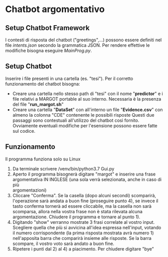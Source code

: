 # Chatbot argomentativo

## Setup Chatbot Framework
I contesti di risposta del chatbot ("greetings",...) possono essere definiti nel file *intents.json* secondo la grammatica JSON. Per rendere effettive le modifiche bisogna
eseguire *MainProg.py*. 

## Setup Chatbot
Inserire i file presenti in una cartella (es. "tesi"). Per il corretto funzionamento del chatbot bisogna:
- Creare una cartella nello stesso path di "tesi" con il nome "**predictor**" e i file relativi a MARGOT portable al suo interno. Necessaria è la presenza del file 
"**run_margot.sh**"
- Creare una cartella "**DataSet**" con all'interno un file "**Evidence.csv**" con almeno la colonna "CDE" contenente le possibili risposte
Questi due passaggi sono contestuali all'utilizzo del chatbot così fornito. Ovviamente eventuali modifiche per l'esensione possono essere fatte sul codice.

## Funzionamento
Il programma funziona solo su Linux
1) Da terminale scrivere /venv/bin/python3.7 Gui.py 
2) Aperto il programma bisognerà digitare "margot" e inserire una frase argomentativa IN INGLESE (una sola verrà selezionata, anche in caso di più       
   argomentazioni)
3) Cliccare "Conferma". Se la casella (dopo alcuni secondi) scomparirà, l'operazione sarà andata a buon fine (proseguire punto 4), se invece il tasto conferma
   tornerà ad essere cliccabile, ma la casella non sarà scomparsa, allora nella vostra frase non è stata rilevata alcuna argomentazione. Chiudere il programma
   e tornare al punto 1).
4) Digitando "show" verranno mostrate 3 frasi correlate al vostro input. Scegliere quella che più si avvicina all'idea espressa nell'input, votando il numero
   corrispondente (la prima risposta mostrata avrà numero 1) nell'apposita barra che comparirà insieme alle risposte. Se la barra scompare, il vostro voto
   sarà andato a buon fine. 
5) Ripetere i punti dal 2) al 4) a piacimento. Per chiudere digitare "bye"
